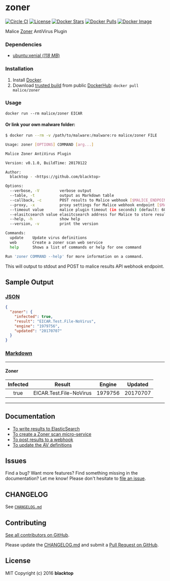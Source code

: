 # zoner

[![Circle CI](https://circleci.com/gh/malice-plugins/zoner.png?style=shield)](https://circleci.com/gh/malice-plugins/zoner)
[![License](http://img.shields.io/:license-mit-blue.svg)](http://doge.mit-license.org)
[![Docker Stars](https://img.shields.io/docker/stars/malice/zoner.svg)](https://hub.docker.com/r/malice/zoner/)
[![Docker Pulls](https://img.shields.io/docker/pulls/malice/zoner.svg)](https://hub.docker.com/r/malice/zoner/)
[![Docker Image](https://img.shields.io/badge/docker%20image-151MB-blue.svg)](https://hub.docker.com/r/malice/zoner/)

Malice [Zoner](http://www.zonerantivirus.com/stahnout) AntiVirus Plugin

### Dependencies

- [ubuntu:xenial (_118 MB_\)](https://hub.docker.com/_/ubuntu/)

### Installation

1.  Install [Docker](https://www.docker.io/).
2.  Download [trusted build](https://hub.docker.com/r/malice/zoner/) from public [DockerHub](https://hub.docker.com): `docker pull malice/zoner`

### Usage

```
docker run --rm malice/zoner EICAR
```

#### Or link your own malware folder:

```bash
$ docker run --rm -v /path/to/malware:/malware:ro malice/zoner FILE

Usage: zoner [OPTIONS] COMMAND [arg...]

Malice Zoner AntiVirus Plugin

Version: v0.1.0, BuildTime: 20170122

Author:
  blacktop - <https://github.com/blacktop>

Options:
  --verbose, -V         verbose output
  --table, -t	        output as Markdown table
  --callback, -c	    POST results to Malice webhook [$MALICE_ENDPOINT]
  --proxy, -x	        proxy settings for Malice webhook endpoint [$MALICE_PROXY]
  --timeout value       malice plugin timeout (in seconds) (default: 60) [$MALICE_TIMEOUT]
  --elasitcsearch value elasitcsearch address for Malice to store results [$MALICE_ELASTICSEARCH]
  --help, -h	        show help
  --version, -v	        print the version

Commands:
  update	Update virus definitions
  web       Create a zoner scan web service
  help		Shows a list of commands or help for one command

Run 'zoner COMMAND --help' for more information on a command.
```

This will output to stdout and POST to malice results API webhook endpoint.

## Sample Output

### [JSON](https://github.com/malice-plugins/zoner/blob/master/docs/results.json)

```json
{
  "zoner": {
    "infected": true,
    "result": "EICAR.Test.File-NoVirus",
    "engine": "1979756",
    "updated": "20170707"
  }
}
```

### [Markdown](https://github.com/malice-plugins/zoner/blob/master/docs/SAMPLE.md)

---

#### Zoner

| Infected |         Result          | Engine  | Updated  |
| :------: | :---------------------: | :-----: | :------: |
|   true   | EICAR.Test.File-NoVirus | 1979756 | 20170707 |

---

## Documentation

- [To write results to ElasticSearch](https://github.com/malice-plugins/zoner/blob/master/docs/elasticsearch.md)
- [To create a Zoner scan micro-service](https://github.com/malice-plugins/zoner/blob/master/docs/web.md)
- [To post results to a webhook](https://github.com/malice-plugins/zoner/blob/master/docs/callback.md)
- [To update the AV definitions](https://github.com/malice-plugins/zoner/blob/master/docs/update.md)

## Issues

Find a bug? Want more features? Find something missing in the documentation? Let me know! Please don't hesitate to [file an issue](https://github.com/malice-plugins/zoner/issues/new).

## CHANGELOG

See [`CHANGELOG.md`](https://github.com/malice-plugins/zoner/blob/master/CHANGELOG.md)

## Contributing

[See all contributors on GitHub](https://github.com/malice-plugins/zoner/graphs/contributors).

Please update the [CHANGELOG.md](https://github.com/malice-plugins/zoner/blob/master/CHANGELOG.md) and submit a [Pull Request on GitHub](https://help.github.com/articles/using-pull-requests/).

## License

MIT Copyright (c) 2016 **blacktop**
